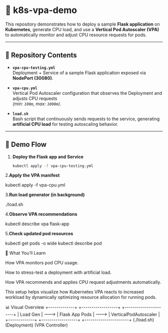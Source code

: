 # 🚀 k8s-vpa-demo  

This repository demonstrates how to deploy a sample **Flask application** on **Kubernetes**, generate CPU load, and use a **Vertical Pod Autoscaler (VPA)** to automatically monitor and adjust CPU resource requests for pods.  

---

## 📂 Repository Contents  

- **`vpa-cpu-testing.yml`**  
  Deployment + Service of a sample Flask application exposed via **NodePort (30080)**.  

- **`vpa-cpu.yml`**  
  Vertical Pod Autoscaler configuration that observes the Deployment and adjusts CPU requests  
  *(min: `100m`, max: `1000m`)*.  

- **`load.sh`**  
  Bash script that continuously sends requests to the service, generating **artificial CPU load** for testing autoscaling behavior.  

---

## 🧪 Demo Flow  

1. **Deploy the Flask app and Service**  
   ```bash
   kubectl apply -f vpa-cpu-testing.yml
2.**Apply the VPA manifest**

kubectl apply -f vpa-cpu.yml


3.**Run load generator (in background)**

./load.sh


4.**Observe VPA recommendations**

kubectl describe vpa flask-app


5.**Check updated pod resources**

kubectl get pods -o wide
kubectl describe pod <pod-name>

🎯 What You’ll Learn

How VPA monitors pod CPU usage.

How to stress-test a deployment with artificial load.

How VPA recommends and applies CPU request adjustments automatically.

This setup helps visualize how Kubernetes VPA reacts to increased workload by dynamically optimizing resource allocation for running pods.

📊 Visual Overview
+-------------+       +------------------+       +----------------------+
|  Load Gen   | --->  |  Flask App Pods  | --->  |  VerticalPodAutoscaler |
+-------------+       +------------------+       +----------------------+
        (./load.sh)        (Deployment)                 (VPA Controller)
